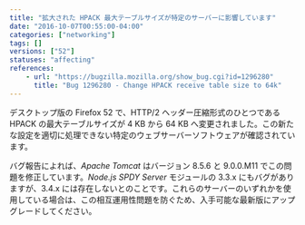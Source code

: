 ```yaml
---
title: "拡大された HPACK 最大テーブルサイズが特定のサーバーに影響しています"
date: "2016-10-07T00:55:00-04:00"
categories: ["networking"]
tags: []
versions: ["52"]
statuses: "affecting"
references:
    - url: "https://bugzilla.mozilla.org/show_bug.cgi?id=1296280"
      title: "Bug 1296280 - Change HPACK receive table size to 64k"
---
```

デスクトップ版の Firefox 52 で、HTTP/2 ヘッダー圧縮形式のひとつである HPACK の最大テーブルサイズが 4 KB から 64 KB へ変更されました。この新たな設定を適切に処理できない特定のウェブサーバーソフトウェアが確認されています。

バグ報告によれば、*Apache Tomcat* はバージョン 8.5.6 と 9.0.0.M11 でこの問題を修正しています。*Node.js SPDY Server* モジュールの 3.3.x にもバグがありますが、3.4.x には存在しないとのことです。これらのサーバーのいずれかを使用している場合は、この相互運用性問題を防ぐため、入手可能な最新版にアップグレードしてください。
